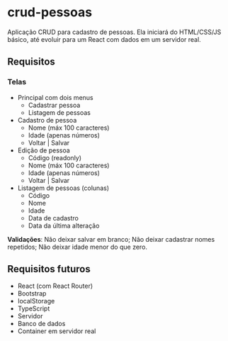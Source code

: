 # crud-pessoas

Aplicação CRUD para cadastro de pessoas. Ela iniciará do HTML/CSS/JS básico, até evoluir para um React com dados em um servidor real.

## Requisitos

### Telas

- Principal com dois menus
  - Cadastrar pessoa
  - Listagem de pessoas
- Cadastro de pessoa
  - Nome (máx 100 caracteres)
  - Idade (apenas números)
  - Voltar | Salvar
- Edição de pessoa
  - Código (readonly)
  - Nome (máx 100 caracteres)
  - Idade (apenas números)
  - Voltar | Salvar
- Listagem de pessoas (colunas)
  - Código
  - Nome
  - Idade
  - Data de cadastro
  - Data da última alteração

**Validações**: Não deixar salvar em branco; Não deixar cadastrar nomes repetidos; Não deixar idade menor do que zero.

## Requisitos futuros

- React (com React Router)
- Bootstrap
- localStorage
- TypeScript
- Servidor
- Banco de dados
- Container em servidor real
